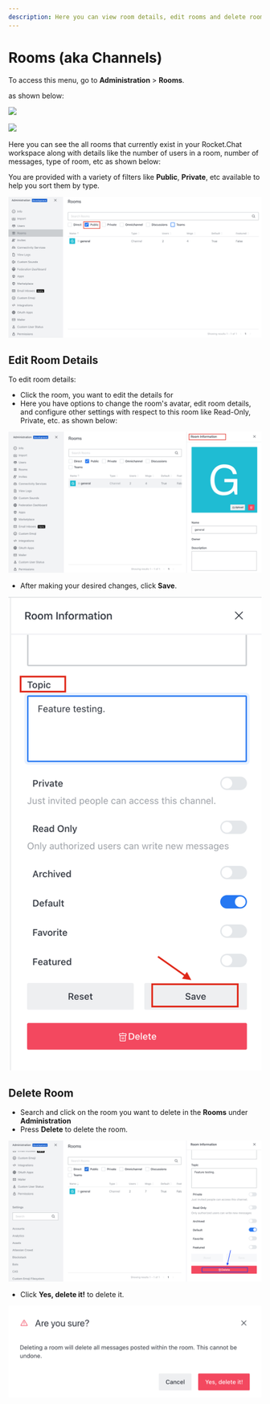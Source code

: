 ```yaml
---
description: Here you can view room details, edit rooms and delete rooms.
---
```


# Rooms (aka Channels)

To access this menu, go to **Administration** > **Rooms**.

as shown below:

![](<../../../.gitbook/assets/2021-11-20\_23-29-48 copy (1) (1) (1) (1).png>)

![](../../../.gitbook/assets/2021-11-21\_00-36-03.png)

Here you can see the all rooms that currently exist in your Rocket.Chat workspace along with details like the number of users in a room, number of messages, type of room, etc as shown below:

You are provided with a variety of filters like **Public**, **Private**, etc available to help you sort them by type.

![](<../../../.gitbook/assets/Screenshot 2021-05-19 at 11.45.56 AM.png>)

## Edit Room Details

To edit room details:

* Click the room, you want to edit the details for
* Here you have options to change the room's avatar, edit room details, and configure other settings with respect to this room like Read-Only, Private, etc. as shown below:

![](<../../../.gitbook/assets/Screenshot 2021-05-19 at 11.48.45 AM.png>)

* After making your desired changes, click **Save**.

![](<../../../.gitbook/assets/Screenshot 2021-05-19 at 11.51.17 AM.png>)

## Delete Room

* Search and click on the room you want to delete in the **Rooms** under  **Administration**
* Press **Delete** to delete the room.

![](<../../../.gitbook/assets/Screenshot 2021-05-19 at 11.58.29 AM.png>)

* Click **Yes, delete it!** to delete it.

![](<../../../.gitbook/assets/Screenshot 2021-05-19 at 12.00.42 PM.png>)
